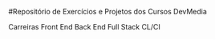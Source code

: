 #Repositório de Exercícios e Projetos dos Cursos DevMedia

Carreiras
    Front End
    Back End
    Full Stack
    CL/CI
